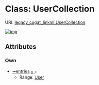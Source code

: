 
# Class: UserCollection



URI: [legacy_cogat_linkml:UserCollection](https://w3id.org/rwblair/legacy-cogat-linkml/UserCollection)


[![img](https://yuml.me/diagram/nofunky;dir:TB/class/[User]<entries%200..*-++[UserCollection],[User])](https://yuml.me/diagram/nofunky;dir:TB/class/[User]<entries%200..*-++[UserCollection],[User])

## Attributes


### Own

 * [➞entries](userCollection__entries.md)  <sub>0..\*</sub>
     * Range: [User](User.md)
